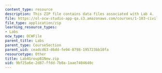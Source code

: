 ```yaml
---
content_type: resource
description: This ZIP file contains data files associated with Lab 4.
file: https://ol-ocw-studio-app-qa.s3.amazonaws.com/courses/1-103-civil-engineering-materials-laboratory-spring-2004/9bf25a6e2d87ffdd7b0a1aae7404640c_Lab4GroupB1New.zip
file_type: application/zip
learning_resource_types:
- Labs
ocw_type: OCWFile
parent_title: Labs
parent_type: CourseSection
parent_uid: ceadcd63-d6dd-fe94-8798-195723bb10fa
resourcetype: Other
title: Lab4GroupB1New.zip
uid: 9bf25a6e-2d87-ffdd-7b0a-1aae7404640c
---
```

